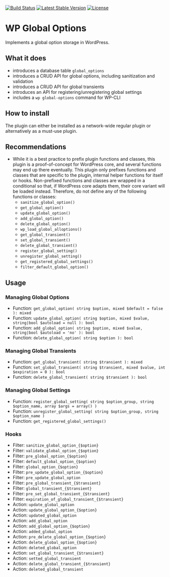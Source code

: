 [![Build Status](https://api.travis-ci.org/felixarntz/wp-global-options.png?branch=master)](https://travis-ci.org/felixarntz/wp-global-options)
[![Latest Stable Version](https://poser.pugx.org/felixarntz/wp-global-options/version)](https://packagist.org/packages/felixarntz/wp-global-options)
[![License](https://poser.pugx.org/felixarntz/wp-global-options/license)](https://packagist.org/packages/felixarntz/wp-global-options)

# WP Global Options

Implements a global option storage in WordPress.

## What it does

* introduces a database table `global_options`
* introduces a CRUD API for global options, including sanitization and validation
* introduces a CRUD API for global transients
* introduces an API for registering/unregistering global settings
* includes a `wp global-options` command for WP-CLI

## How to install

The plugin can either be installed as a network-wide regular plugin or alternatively as a must-use plugin.

## Recommendations

* While it is a best practice to prefix plugin functions and classes, this plugin is a proof-of-concept for WordPress core, and several functions may end up there eventually. This plugin only prefixes functions and classes that are specific to the plugin, internal helper functions for itself or hooks. Non-prefixed functions and classes are wrapped in a conditional so that, if WordPress core adapts them, their core variant will be loaded instead. Therefore, do not define any of the following functions or classes:
  * `sanitize_global_option()`
  * `get_global_option()`
  * `update_global_option()`
  * `add_global_option()`
  * `delete_global_option()`
  * `wp_load_global_alloptions()`
  * `get_global_transient()`
  * `set_global_transient()`
  * `delete_global_transient()`
  * `register_global_setting()`
  * `unregister_global_setting()`
  * `get_registered_global_settings()`
  * `filter_default_global_option()`

## Usage

### Managing Global Options

* Function: `get_global_option( string $option, mixed $default = false ): mixed`
* Function: `update_global_option( string $option, mixed $value, string|bool $autoload = null ): bool`
* Function: `add_global_option( string $option, mixed $value, string|bool $autoload = 'no' ): bool`
* Function: `delete_global_option( string $option ): bool`

### Managing Global Transients

* Function: `get_global_transient( string $transient ): mixed`
* Function: `set_global_transient( string $transient, mixed $value, int $expiration = 0 ): bool`
* Function: `delete_global_transient( string $transient ): bool`

### Managing Global Settings

* Function: `register_global_setting( string $option_group, string $option_name, array $args = array() )`
* Function: `unregister_global_setting( string $option_group, string $option_name )`
* Function: `get_registered_global_settings()`

### Hooks

* Filter: `sanitize_global_option_{$option}`
* Filter: `validate_global_option_{$option}`
* Filter: `pre_global_option_{$option}`
* Filter: `default_global_option_{$option}`
* Filter: `global_option_{$option}`
* Filter: `pre_update_global_option_{$option}`
* Filter: `pre_update_global_option`
* Filter: `pre_global_transient_{$transient}`
* Filter: `global_transient_{$transient}`
* Filter: `pre_set_global_transient_{$transient}`
* Filter: `expiration_of_global_transient_{$transient}`
* Action: `update_global_option`
* Action: `update_global_option_{$option}`
* Action: `updated_global_option`
* Action: `add_global_option`
* Action: `add_global_option_{$option}`
* Action: `added_global_option`
* Action: `pre_delete_global_option_{$option}`
* Action: `delete_global_option_{$option}`
* Action: `deleted_global_option`
* Action: `set_global_transient_{$transient}`
* Action: `setted_global_transient`
* Action: `delete_global_transient_{$transient}`
* Action: `deleted_global_transient`

